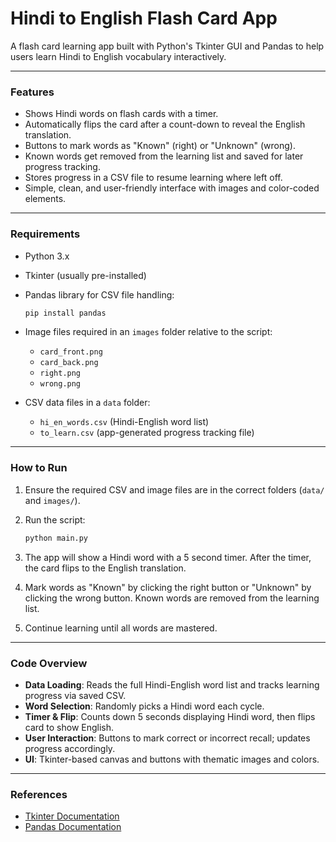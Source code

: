 # Hindi to English Flash Card App

A flash card learning app built with Python's Tkinter GUI and Pandas to help users learn Hindi to English vocabulary interactively.

***

### Features
- Shows Hindi words on flash cards with a timer.
- Automatically flips the card after a count-down to reveal the English translation.
- Buttons to mark words as "Known" (right) or "Unknown" (wrong).
- Known words get removed from the learning list and saved for later progress tracking.
- Stores progress in a CSV file to resume learning where left off.
- Simple, clean, and user-friendly interface with images and color-coded elements.

***

### Requirements
- Python 3.x  
- Tkinter (usually pre-installed)  
- Pandas library for CSV file handling:

    ```bash
    pip install pandas
    ```

- Image files required in an `images` folder relative to the script:
  - `card_front.png`
  - `card_back.png`
  - `right.png`
  - `wrong.png`

- CSV data files in a `data` folder:
  - `hi_en_words.csv` (Hindi-English word list)
  - `to_learn.csv` (app-generated progress tracking file)

***

### How to Run
1. Ensure the required CSV and image files are in the correct folders (`data/` and `images/`).  
2. Run the script:

    ```bash
    python main.py
    ```

3. The app will show a Hindi word with a 5 second timer. After the timer, the card flips to the English translation.  
4. Mark words as "Known" by clicking the right button or "Unknown" by clicking the wrong button. Known words are removed from the learning list.  
5. Continue learning until all words are mastered.

***

### Code Overview
- **Data Loading**: Reads the full Hindi-English word list and tracks learning progress via saved CSV.  
- **Word Selection**: Randomly picks a Hindi word each cycle.  
- **Timer & Flip**: Counts down 5 seconds displaying Hindi word, then flips card to show English.  
- **User Interaction**: Buttons to mark correct or incorrect recall; updates progress accordingly.  
- **UI**: Tkinter-based canvas and buttons with thematic images and colors.

***


### References
- [Tkinter Documentation](https://docs.python.org/3/library/tkinter.html)  
- [Pandas Documentation](https://pandas.pydata.org/docs/)  
